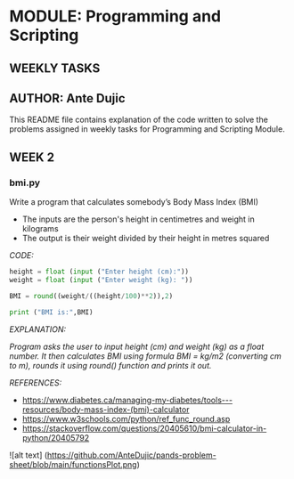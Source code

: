 # **MODULE: Programming and Scripting**
## **WEEKLY TASKS**
## **AUTHOR: Ante Dujic**

This README file contains explanation of the code written to solve the problems assigned in weekly tasks for Programming and Scripting Module.

## **WEEK 2**
### **bmi.py**
Write a program that calculates somebody’s Body Mass Index (BMI)
-	The inputs are the person's height in centimetres and weight in kilograms
-	The output is their weight divided by their height in metres squared

*CODE:*

``` python
height = float (input ("Enter height (cm):"))
weight = float (input ("Enter weight (kg): "))

BMI = round((weight/((height/100)**2)),2)

print ("BMI is:",BMI)     
```
*EXPLANATION:*

_Program asks the user to input height (cm) and weight (kg) as a float number. It then calculates BMI using formula BMI = kg/m2 (converting cm to m), rounds it using round() function  and prints it out._

*REFERENCES:*
-	https://www.diabetes.ca/managing-my-diabetes/tools---resources/body-mass-index-(bmi)-calculator
-	https://www.w3schools.com/python/ref_func_round.asp
-	https://stackoverflow.com/questions/20405610/bmi-calculator-in-python/20405792

![alt text] (https://github.com/AnteDujic/pands-problem-sheet/blob/main/functionsPlot.png)
